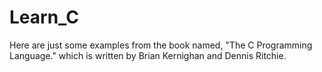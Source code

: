 Learn_C
=======
Here are just some examples from the book named, "The C Programming Language." which is written by Brian Kernighan and Dennis Ritchie.
